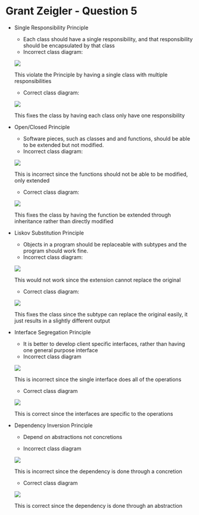 # Grant Zeigler - Question 5


* Single Responsibility Principle
  * Each class should have a single responsibility, and that responsibility should be encapsulated by that class
  * Incorrect class diagram:
  
  ![](https://yuml.me/ab86ad62.jpg)
  
  This violate the Principle by having a single class with multiple responsibilities
  
  * Correct class diagram: 
  
  ![](http://yuml.me/de1b5efa.jpg)
  
  This fixes the class by having each class only have one responsibility
* Open/Closed Principle
  * Software pieces, such as classes and and functions, should be able to be extended but not modified.
  * Incorrect class diagram:
  
  ![](http://yuml.me/a42e67da.jpg)
  
  This is incorrect since the functions should not be able to be modified, only extended
  * Correct class diagram:
  
 
  ![](https://yuml.me/3ace55b5.jpg)
  
  This fixes the class by having the function be extended through inheritance rather than directly modified
  
* Liskov Substitution Principle
  * Objects in a program should be replaceable with subtypes and the program should work fine.
  * Incorrect class diagram:
  
  ![](https://yuml.me/7a5f8fa8.jpg)
  
  This would not work since the extension cannot replace the original
  * Correct class diagram:
  
  ![](https://yuml.me/4a803d8b.jpg)
  
  This fixes the class since the subtype can replace the original easily, it just results in a slightly different output
  
* Interface Segregation Principle
  * It is better to develop client specific interfaces, rather than having one general purpose interface
  * Incorrect class diagram
  
  ![](https://yuml.me/ce177bc3.jpg)
  
  This is incorrect since the single interface does all of the operations
  * Correct class diagram
  
  ![](https://yuml.me/92258fa2.jpg)
  
  This is correct since the interfaces are specific to the operations
  
* Dependency Inversion Principle
  * Depend on abstractions not concretions
  
  * Incorrect class diagram
  
  ![](http://yuml.me/340fbe76.jpg)
  
  This is incorrect since the dependency is done through a concretion
  * Correct class diagram
  
  ![](https://yuml.me/2d0dac66.jpg)
  
  This is correct since the dependency is done through an abstraction
  
  
